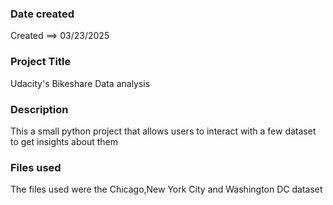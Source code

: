 ### Date created
Created ==> 03/23/2025

### Project Title
Udacity's Bikeshare Data analysis

### Description
This a small python project that allows users to interact with a few dataset to get insights about them

### Files used
The files used were the Chicago,New York City and Washington DC dataset


